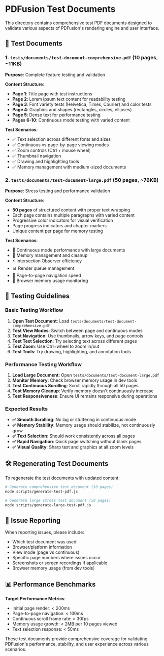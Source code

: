 # PDFusion Test Documents

This directory contains comprehensive test PDF documents designed to validate various aspects of PDFusion's rendering engine and user interface.

## 📄 Test Documents

### 1. `tests/documents/test-document-comprehensive.pdf` (10 pages, ~11KB)
**Purpose**: Complete feature testing and validation

**Content Structure**:
- **Page 1**: Title page with test instructions
- **Page 2**: Lorem ipsum text content for readability testing
- **Page 3**: Font variety tests (Helvetica, Times, Courier) and color tests
- **Page 4**: Graphics and shapes (rectangles, circles, ellipses)
- **Page 5**: Dense text for performance testing
- **Pages 6-10**: Continuous mode testing with varied content

**Test Scenarios**:
- ✅ Text selection across different fonts and sizes
- ✅ Continuous vs page-by-page viewing modes
- ✅ Zoom controls (Ctrl + mouse wheel)
- ✅ Thumbnail navigation
- ✅ Drawing and highlighting tools
- ✅ Memory management with medium-sized documents

### 2. `tests/documents/test-document-large.pdf` (50 pages, ~76KB)
**Purpose**: Stress testing and performance validation

**Content Structure**:
- **50 pages** of structured content with proper text wrapping
- Each page contains multiple paragraphs with varied content
- Progressive color indicators for visual verification
- Page progress indicators and chapter markers
- Unique content per page for memory testing

**Test Scenarios**:
- 🚀 Continuous mode performance with large documents
- 🧠 Memory management and cleanup
- ⚡ Intersection Observer efficiency
- 📊 Render queue management
- 🔄 Page-to-page navigation speed
- 💾 Browser memory usage monitoring

## 🧪 Testing Guidelines

### Basic Testing Workflow
1. **Open Test Document**: Load `tests/documents/test-document-comprehensive.pdf`
2. **Test View Modes**: Switch between page and continuous modes
3. **Test Navigation**: Use thumbnails, arrow keys, and page controls
4. **Test Text Selection**: Try selecting text across different pages
5. **Test Zoom**: Use Ctrl+wheel to zoom in/out
6. **Test Tools**: Try drawing, highlighting, and annotation tools

### Performance Testing Workflow
1. **Load Large Document**: Open `tests/documents/test-document-large.pdf`
2. **Monitor Memory**: Check browser memory usage in dev tools
3. **Test Continuous Scrolling**: Scroll rapidly through all 50 pages
4. **Test Memory Cleanup**: Verify memory doesn't continuously increase
5. **Test Responsiveness**: Ensure UI remains responsive during operations

### Expected Results
- **✅ Smooth Scrolling**: No lag or stuttering in continuous mode
- **✅ Memory Stability**: Memory usage should stabilize, not continuously grow
- **✅ Text Selection**: Should work consistently across all pages
- **✅ Rapid Navigation**: Quick page switching without blank pages
- **✅ Visual Quality**: Sharp text and graphics at all zoom levels

## 🛠️ Regenerating Test Documents

To regenerate the test documents with updated content:

```bash
# Generate comprehensive test document (10 pages)
node scripts/generate-test-pdf.js

# Generate large stress test document (50 pages)
node scripts/generate-large-test-pdf.js
```

## 🐛 Issue Reporting

When reporting issues, please include:
- Which test document was used
- Browser/platform information  
- View mode (page vs continuous)
- Specific page numbers where issues occur
- Screenshots or screen recordings if applicable
- Browser memory usage (from dev tools)

## 📊 Performance Benchmarks

**Target Performance Metrics**:
- Initial page render: < 200ms
- Page-to-page navigation: < 100ms
- Continuous scroll frame rate: > 30fps
- Memory usage growth: < 2MB per 10 pages viewed
- Text selection response: < 50ms

These test documents provide comprehensive coverage for validating PDFusion's performance, stability, and user experience across various scenarios.
